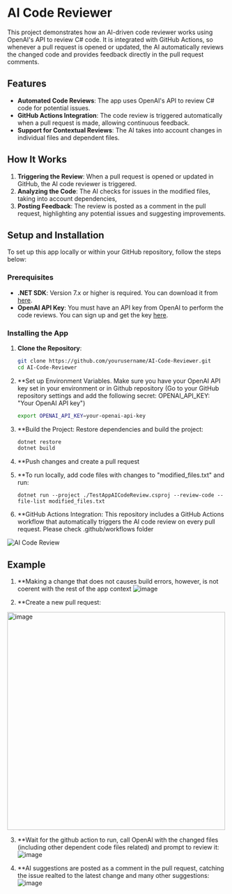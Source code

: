 # AI Code Reviewer

This project demonstrates how an AI-driven code reviewer works using OpenAI's API to review C# code. It is integrated with GitHub Actions, so whenever a pull request is opened or updated, the AI automatically reviews the changed code and provides feedback directly in the pull request comments.

## Features

- **Automated Code Reviews**: The app uses OpenAI's API to review C# code for potential issues.
- **GitHub Actions Integration**: The code review is triggered automatically when a pull request is made, allowing continuous feedback.
- **Support for Contextual Reviews**: The AI takes into account changes in individual files and dependent files.
  
## How It Works

1. **Triggering the Review**: When a pull request is opened or updated in GitHub, the AI code reviewer is triggered.
2. **Analyzing the Code**: The AI checks for issues in the modified files, taking into account dependencies,
3. **Posting Feedback**: The review is posted as a comment in the pull request, highlighting any potential issues and suggesting improvements.

## Setup and Installation

To set up this app locally or within your GitHub repository, follow the steps below:

### Prerequisites

- **.NET SDK**: Version 7.x or higher is required. You can download it from [here](https://dotnet.microsoft.com/download).
- **OpenAI API Key**: You must have an API key from OpenAI to perform the code reviews. You can sign up and get the key [here](https://platform.openai.com/signup).

### Installing the App

1. **Clone the Repository**:
   ```bash
   git clone https://github.com/yourusername/AI-Code-Reviewer.git
   cd AI-Code-Reviewer

2. **Set up Environment Variables. Make sure you have your OpenAI API key set in your environment or in Github repository (Go to your GitHub repository settings and add the following secret: OPENAI_API_KEY: "Your OpenAI API key")
   ```bash
   export OPENAI_API_KEY=your-openai-api-key
   
3. **Build the Project: Restore dependencies and build the project:
   ```bash
   dotnet restore
   dotnet build
   
4. **Push changes and create a pull request
   
6. **To run locally, add code files with changes to "modified_files.txt" and run:
   ```
   dotnet run --project ./TestAppAICodeReview.csproj --review-code --file-list modified_files.txt

7. **GitHub Actions Integration: This repository includes a GitHub Actions workflow that automatically triggers the AI code review on every pull request. Please check .github/workflows folder


![AI Code Review](https://github.com/user-attachments/assets/38a783c4-2413-44f6-86e5-3244370be041)


## Example

1. **Making a change that does not causes build errors, however, is not coerent with the rest of the app context
![image](https://github.com/user-attachments/assets/f6c15ed4-b7b8-4b7a-9f3d-c7ec9b68c8ae)

2. **Create a new pull request:
<img width="500" alt="image" src="https://github.com/user-attachments/assets/4b4ef8fa-3e37-4896-9ad1-5388af57a5d8">

3. **Wait for the github action to run, call OpenAI with the changed files (including other dependent code files related) and prompt to review it:
![image](https://github.com/user-attachments/assets/6cdc6b65-5bbb-4ce6-bad9-8c70b0113b1e)

4. **AI suggestions are posted as a comment in the pull request, catching the issue realted to the latest change and many other suggestions:
![image](https://github.com/user-attachments/assets/2d24a03e-4913-44ef-83f8-8744490fe025)

   
